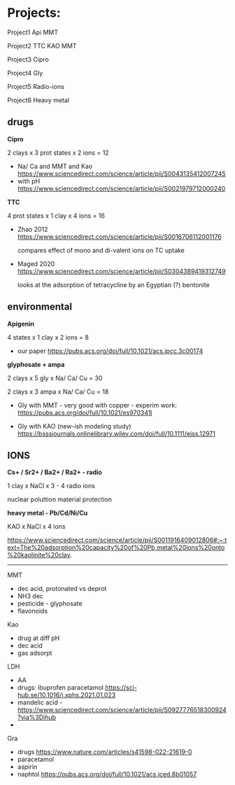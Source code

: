# Projects:



Project1 Api MMT

Project2 TTC KAO MMT

Project3 Cipro

Project4 Gly

Project5 Radio-ions

Project6 Heavy metal





## drugs

**Cipro**

2 clays x 3 prot states x 2 ions = 12

- Na/ Ca and MMT and Kao  https://www.sciencedirect.com/science/article/pii/S0043135412007245
- with pH https://www.sciencedirect.com/science/article/pii/S0021979712000240


**TTC**

4 prot states x 1 clay x 4 ions = 16 

- Zhao 2012 https://www.sciencedirect.com/science/article/pii/S0016706112001176

    compares effect of  mono and di-valent ions on TC uptake
    
- Maged 2020 https://www.sciencedirect.com/science/article/pii/S0304389419312749
    
    looks at the adsorption of tetracycline by an Egyptian (?) bentonite



## environmental

**Apigenin** 

4 states x 1 clay x 2 ions = 8

- our paper https://pubs.acs.org/doi/full/10.1021/acs.jpcc.3c00174




**glyphosate + ampa**

2 clays x 5 gly x Na/ Ca/ Cu   =  30

2 clays x 3 ampa x Na/ Ca/ Cu   =  18

- Gly with MMT - very good with copper - experim work: https://pubs.acs.org/doi/full/10.1021/es970341l

- Gly with KAO (new-ish modeling study)  https://bsssjournals.onlinelibrary.wiley.com/doi/full/10.1111/ejss.12971




## IONS
**Cs+ / Sr2+ / Ba2+ / Ra2+ - radio**

1 clay x NaCl x 3 - 4 radio ions

nuclear poluttion material protection



**heavy metal - Pb/Cd/Ni/Cu**

KAO x NaCl x 4 ions

https://www.sciencedirect.com/science/article/pii/S0011916409012806#:~:text=The%20adsorption%20capacity%20of%20Pb,metal%20ions%20onto%20kaolinite%20clay.





----
MMT 

+ dec acid, protonated vs deprot
+ NH3 dec
+ pesticide - glyphosate 
+ flavonoids


Kao

+ drug at diff pH 
+ dec acid 
+ gas adsorpt



LDH

+ AA
+ drugs: ibuprofen paracetamol https://sci-hub.se/10.1016/j.xphs.2021.01.023
+ mandelic acid - https://www.sciencedirect.com/science/article/pii/S0927776518300924?via%3Dihub
+ 


Gra 

+ drugs https://www.nature.com/articles/s41598-022-21619-0
+ paracetamol
+ aspirin
+ naphtol https://pubs.acs.org/doi/full/10.1021/acs.jced.8b01057


